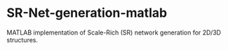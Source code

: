 # SR-Net-generation-matlab
MATLAB implementation of Scale-Rich (SR) network generation for 2D/3D structures.
